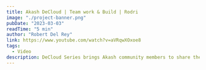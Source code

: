 ```yaml
---
title: Akash DeCloud | Team work & Build | Rodri
image: "./project-banner.png"
pubDate: "2023-03-03"
readTime: "5 min"
author: "Robert Del Rey"
link: https://www.youtube.com/watch?v=aVRqwXOxoe8
tags:
  - Video
description: DeCloud Series brings Akash community members to share their experience using Akash and know more about why they do it
---
```

